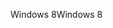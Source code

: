 <span data-ttu-id="dee2a-101">Windows 8</span><span class="sxs-lookup"><span data-stu-id="dee2a-101">Windows 8</span></span>